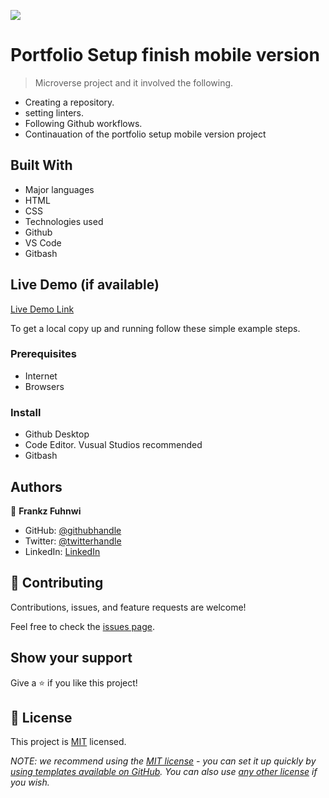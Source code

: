 ![](https://img.shields.io/badge/Microverse-blueviolet)

# Portfolio Setup finish mobile version 

> Microverse project and it involved the following.
- Creating a repository.
- setting linters.
- Following Github workflows.
- Continauation of the portfolio setup mobile version project


## Built With

- Major languages
 - HTML
 - CSS
- Technologies used
 - Github
 - VS Code
 - Gitbash

## Live Demo (if available)

[Live Demo Link](https://livedemo.com)


To get a local copy up and running follow these simple example steps.

### Prerequisites
- Internet
- Browsers

### Install
- Github Desktop
- Code Editor. Vusual Studios recommended
- Gitbash

## Authors

👤 **Frankz Fuhnwi**

- GitHub: [@githubhandle](https://github.com/Franky237)
- Twitter: [@twitterhandle](https://twitter.com/frankzfuhnwi)
- LinkedIn: [LinkedIn](https://www.linkedin.com/in/frankz-fuhnwi-21b59b223/)

## 🤝 Contributing

Contributions, issues, and feature requests are welcome!

Feel free to check the [issues page](../../issues/).

## Show your support

Give a ⭐️ if you like this project!

## 📝 License

This project is [MIT](./LICENSE) licensed.

_NOTE: we recommend using the [MIT license](https://choosealicense.com/licenses/mit/) - you can set it up quickly by [using templates available on GitHub](https://docs.github.com/en/communities/setting-up-your-project-for-healthy-contributions/adding-a-license-to-a-repository). You can also use [any other license](https://choosealicense.com/licenses/) if you wish._

